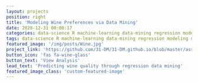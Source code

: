 ```yaml
---
layout: projects
position: right
title: 'Modeling Wine Preferences via Data Mining'
date: 2020-12-31 00:00:17
categories: data-science R machine-learning data-mining regression modeling undergrad
tags: data-science R machine-learning data-mining regression modeling undergrad
featured_image: '/img/posts/Wine.jpg'
project_link: 'https://github.com/31-DM/31-DM.github.io/blob/master/assets/Work/School/Undergrad/Projects/LSDA/README.md'
button_icon: 'fas fa-wine-glass'
button_text: 'View Analysis'
lead_text: 'Predicting wine quality through regression data mining'
featured_image_class: 'custom-featured-image'
---
```

